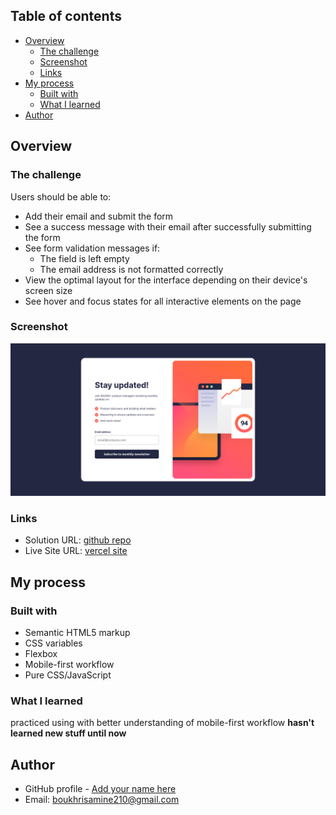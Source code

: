 ## Table of contents

- [Overview](#overview)
  - [The challenge](#the-challenge)
  - [Screenshot](#screenshot)
  - [Links](#links)
- [My process](#my-process)
  - [Built with](#built-with)
  - [What I learned](#what-i-learned)
- [Author](#author)

## Overview

### The challenge

Users should be able to:

- Add their email and submit the form
- See a success message with their email after successfully submitting the form
- See form validation messages if:
  - The field is left empty
  - The email address is not formatted correctly
- View the optimal layout for the interface depending on their device's screen size
- See hover and focus states for all interactive elements on the page

### Screenshot

![](./screenshot.png)

### Links

- Solution URL: [github repo](https://github.com/amine-boukhris/front-end-mentor-challenges/tree/main/newsletter-sign-up-with-success-message-main)
- Live Site URL: [vercel site](https://newsletter-sign-up-eight-phi.vercel.app/)

## My process

### Built with

- Semantic HTML5 markup
- CSS variables
- Flexbox
- Mobile-first workflow
- Pure CSS/JavaScript

### What I learned

practiced using <picutre> with <source>
better understanding of mobile-first workflow
**hasn't learned new stuff until now**

## Author

- GitHub profile - [Add your name here](https://github.com/amine-boukhris)
- Email: boukhrisamine210@gmail.com
